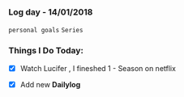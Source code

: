 ### Log day - 14/01/2018

`personal goals` `Series`

### Things I Do Today:
* [x] Watch Lucifer , I fineshed 1 - Season on netflix
* [x] Add new **Dailylog**

